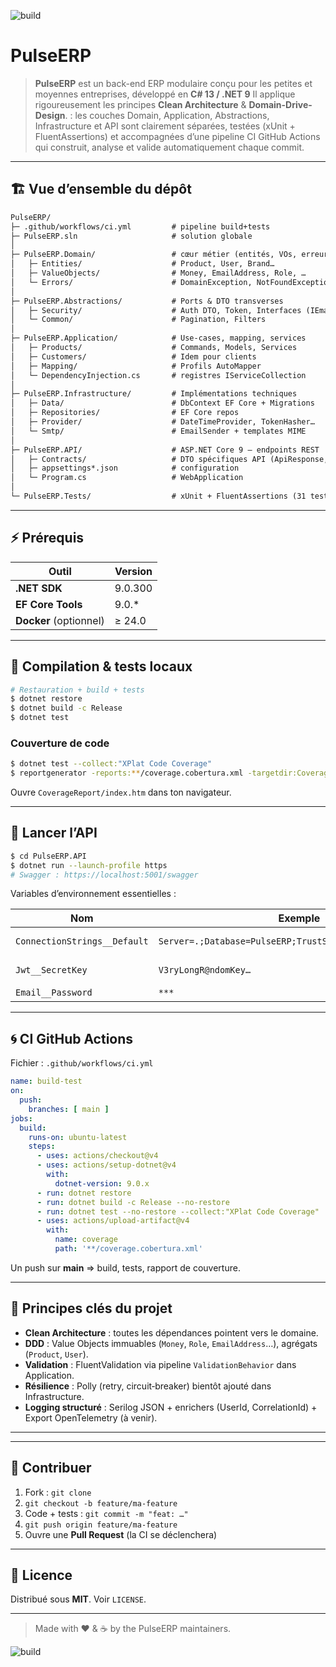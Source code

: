 ![build](https://github.com/Kouumss/PulseERP/actions/workflows/ci.yml/badge.svg)

# PulseERP

>**PulseERP** est un back-end ERP modulaire conçu pour les petites et moyennes entreprises, développé en **C# 13 / .NET 9** 
Il applique rigoureusement les principes **Clean Architecture** & **Domain-Drive-Design**. : les couches Domain, Application, Abstractions, Infrastructure et API sont clairement séparées, testées (xUnit + FluentAssertions) et accompagnées d’une pipeline CI GitHub Actions qui construit, analyse et valide automatiquement chaque commit.

---

## 🏗️ Vue d’ensemble du dépôt

```txt
PulseERP/
├─ .github/workflows/ci.yml         # pipeline build+tests
├─ PulseERP.sln                     # solution globale
│
├─ PulseERP.Domain/                 # cœur métier (entités, VOs, erreurs)
│   ├─ Entities/                    # Product, User, Brand…
│   ├─ ValueObjects/                # Money, EmailAddress, Role, …
│   └─ Errors/                      # DomainException, NotFoundException
│
├─ PulseERP.Abstractions/           # Ports & DTO transverses
│   ├─ Security/                    # Auth DTO, Token, Interfaces (IEmailSender…)
│   └─ Common/                      # Pagination, Filters
│
├─ PulseERP.Application/            # Use‑cases, mapping, services
│   ├─ Products/                    # Commands, Models, Services
│   ├─ Customers/                   # Idem pour clients
│   ├─ Mapping/                     # Profils AutoMapper
│   └─ DependencyInjection.cs       # registres IServiceCollection
│
├─ PulseERP.Infrastructure/         # Implémentations techniques
│   ├─ Data/                        # DbContext EF Core + Migrations
│   ├─ Repositories/                # EF Core repos
│   ├─ Provider/                    # DateTimeProvider, TokenHasher…
│   └─ Smtp/                        # EmailSender + templates MIME
│
├─ PulseERP.API/                    # ASP.NET Core 9 – endpoints REST
│   ├─ Contracts/                   # DTO spécifiques API (ApiResponse, etc.)
│   ├─ appsettings*.json            # configuration
│   └─ Program.cs                   # WebApplication
│
└─ PulseERP.Tests/                  # xUnit + FluentAssertions (31 tests)
```

---

## ⚡ Prérequis

| Outil                  | Version |
| ---------------------- | ------- |
| **.NET SDK**           | 9.0.300 |
| **EF Core Tools**      | 9.0.\*  |
| **Docker** (optionnel) | ≥ 24.0  |

---

## 🔧 Compilation & tests locaux

```bash
# Restauration + build + tests
$ dotnet restore
$ dotnet build -c Release
$ dotnet test
```

### Couverture de code

```bash
$ dotnet test --collect:"XPlat Code Coverage"
$ reportgenerator -reports:**/coverage.cobertura.xml -targetdir:CoverageReport
```

Ouvre `CoverageReport/index.htm` dans ton navigateur.

---

## 🚀 Lancer l’API

```bash
$ cd PulseERP.API
$ dotnet run --launch-profile https
# Swagger : https://localhost:5001/swagger
```

Variables d’environnement essentielles :

| Nom                          | Exemple                                                   | Description              |
| ---------------------------- | --------------------------------------------------------- | ------------------------ |
| `ConnectionStrings__Default` | `Server=.;Database=PulseERP;TrustServerCertificate=True;` | DB SQL Server/PostgreSQL |
| `Jwt__SecretKey`             | `V3ryLongR@ndomKey…`                                      | Clé HMAC JWT 512 bits    |
| `Email__Password`            | `***`                                                     | Mot de passe SMTP        |

---

## 🌀 CI GitHub Actions

Fichier : `.github/workflows/ci.yml`

```yaml
name: build-test
on:
  push:
    branches: [ main ]
jobs:
  build:
    runs-on: ubuntu-latest
    steps:
      - uses: actions/checkout@v4
      - uses: actions/setup-dotnet@v4
        with:
          dotnet-version: 9.0.x
      - run: dotnet restore
      - run: dotnet build -c Release --no-restore
      - run: dotnet test --no-restore --collect:"XPlat Code Coverage"
      - uses: actions/upload-artifact@v4
        with:
          name: coverage
          path: '**/coverage.cobertura.xml'
```

Un push sur **main** ⇒ build, tests, rapport de couverture.

---

## 🎯 Principes clés du projet

* **Clean Architecture** : toutes les dépendances pointent vers le domaine.
* **DDD** : Value Objects immuables (`Money`, `Role`, `EmailAddress`…), agrégats (`Product`, `User`).
* **Validation** : FluentValidation via pipeline `ValidationBehavior` dans Application.
* **Résilience** : Polly (retry, circuit‑breaker) bientôt ajouté dans Infrastructure.
* **Logging structuré** : Serilog JSON + enrichers (UserId, CorrelationId) + Export OpenTelemetry (à venir).

---

---

## 🤝 Contribuer

1. Fork : `git clone`
2. `git checkout -b feature/ma-feature`
3. Code + tests : `git commit -m "feat: …"`
4. `git push origin feature/ma-feature`
5. Ouvre une **Pull Request** (la CI se déclenchera)

---

## 📄 Licence

Distribué sous **MIT**. Voir `LICENSE`.

---

> Made with ❤️ & ☕ by the PulseERP maintainers.

![build](https://github.com/Kouumss/PulseERP/actions/workflows/ci.yml/badge.svg)
